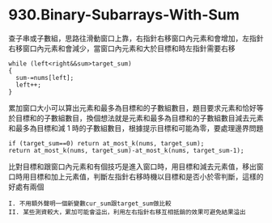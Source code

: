 # 930.Binary-Subarrays-With-Sum

查子串或子數組，思路往滑動窗口上靠，右指針右移窗口內元素和會增加，左指針右移窗口內元素和會減少，當窗口內元素和大於目標和時左指針需要右移

```
while (left<right&&sum>target_sum)
{
  sum-=nums[left];
  left++;
}
```

累加窗口大小可以算出元素和最多為目標和的子數組數目，題目要求元素和恰好等於目標和的子數組數目，換個想法就是元素和最多為目標和的子數組數目減去元素和最多為目標和減 1 時的子數組數目，根據提示目標和可能為零，要處理邊界問題

```
if (target_sum==0) return at_most_k(nums, target_sum);
return at_most_k(nums, target_sum)-at_most_k(nums, target_sum-1);
```

比對目標和跟窗口內元素和有個技巧是進入窗口時，用目標和減去元素值，移出窗口時用目標和加上元素值，判斷左指針右移時機以目標和是否小於零判斷，這樣的好處有兩個

```
I. 不用額外聲明一個新變數cur_sum跟target_sum做比較
II. 某些測資較大，累加可能會溢出，利用左右指針右移互相抵銷的效果可避免結果溢出
```
